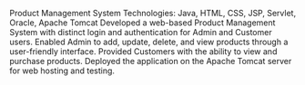 Product Management System
Technologies: Java, HTML, CSS, JSP, Servlet, Oracle,
Apache Tomcat
Developed a web-based Product Management System with
distinct login and authentication for Admin and Customer
users.
Enabled Admin to add, update, delete, and view products
through a user-friendly interface.
Provided Customers with the ability to view and purchase
products.
Deployed the application on the Apache Tomcat server for
web hosting and testing.
